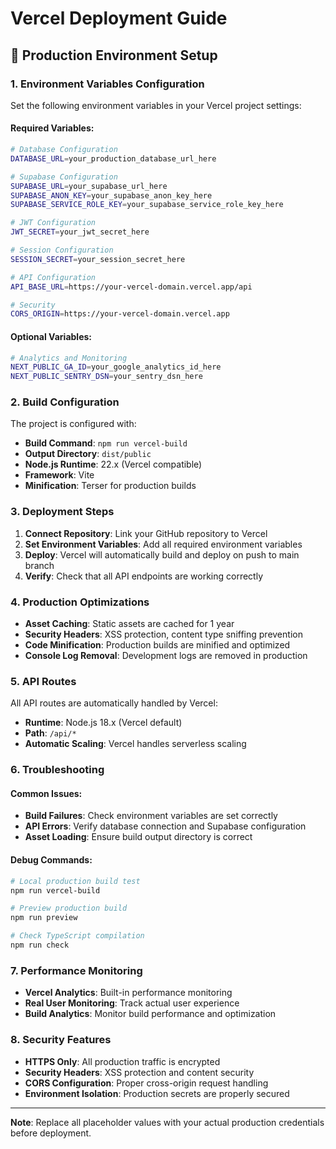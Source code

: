 # Vercel Deployment Guide

## 🚀 Production Environment Setup

### 1. **Environment Variables Configuration**

Set the following environment variables in your Vercel project settings:

#### **Required Variables:**
```bash
# Database Configuration
DATABASE_URL=your_production_database_url_here

# Supabase Configuration
SUPABASE_URL=your_supabase_url_here
SUPABASE_ANON_KEY=your_supabase_anon_key_here
SUPABASE_SERVICE_ROLE_KEY=your_supabase_service_role_key_here

# JWT Configuration
JWT_SECRET=your_jwt_secret_here

# Session Configuration
SESSION_SECRET=your_session_secret_here

# API Configuration
API_BASE_URL=https://your-vercel-domain.vercel.app/api

# Security
CORS_ORIGIN=https://your-vercel-domain.vercel.app
```

#### **Optional Variables:**
```bash
# Analytics and Monitoring
NEXT_PUBLIC_GA_ID=your_google_analytics_id_here
NEXT_PUBLIC_SENTRY_DSN=your_sentry_dsn_here
```

### 2. **Build Configuration**

The project is configured with:
- **Build Command**: `npm run vercel-build`
- **Output Directory**: `dist/public`
- **Node.js Runtime**: 22.x (Vercel compatible)
- **Framework**: Vite
- **Minification**: Terser for production builds

### 3. **Deployment Steps**

1. **Connect Repository**: Link your GitHub repository to Vercel
2. **Set Environment Variables**: Add all required environment variables
3. **Deploy**: Vercel will automatically build and deploy on push to main branch
4. **Verify**: Check that all API endpoints are working correctly

### 4. **Production Optimizations**

- **Asset Caching**: Static assets are cached for 1 year
- **Security Headers**: XSS protection, content type sniffing prevention
- **Code Minification**: Production builds are minified and optimized
- **Console Log Removal**: Development logs are removed in production

### 5. **API Routes**

All API routes are automatically handled by Vercel:
- **Runtime**: Node.js 18.x (Vercel default)
- **Path**: `/api/*`
- **Automatic Scaling**: Vercel handles serverless scaling

### 6. **Troubleshooting**

#### **Common Issues:**
- **Build Failures**: Check environment variables are set correctly
- **API Errors**: Verify database connection and Supabase configuration
- **Asset Loading**: Ensure build output directory is correct

#### **Debug Commands:**
```bash
# Local production build test
npm run vercel-build

# Preview production build
npm run preview

# Check TypeScript compilation
npm run check
```

### 7. **Performance Monitoring**

- **Vercel Analytics**: Built-in performance monitoring
- **Real User Monitoring**: Track actual user experience
- **Build Analytics**: Monitor build performance and optimization

### 8. **Security Features**

- **HTTPS Only**: All production traffic is encrypted
- **Security Headers**: XSS protection and content security
- **CORS Configuration**: Proper cross-origin request handling
- **Environment Isolation**: Production secrets are properly secured

---

**Note**: Replace all placeholder values with your actual production credentials before deployment. 